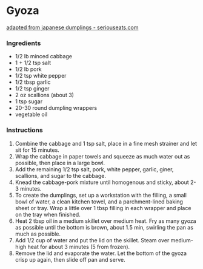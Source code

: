 # Gyoza
[adapted from japanese dumplings - seriouseats.com](https://www.seriouseats.com/recipes/2015/03/the-best-japanese-pork-and-cabbage-dumplings-gyoza-recipe.html)

### Ingredients
* 1/2 lb minced cabbage
* 1 + 1/2 tsp salt
* 1/2 lb pork
* 1/2 tsp white pepper
* 1/2 tbsp garlic
* 1/2 tsp ginger
* 2 oz scallions (about 3)
* 1 tsp sugar
* 20-30 round dumpling wrappers
* vegetable oil

### Instructions
1. Combine the cabbage and 1 tsp salt, place in a fine mesh strainer and let sit for 15 minutes.
1. Wrap the cabbage in paper towels and squeeze as much water out as possible, then place in a large bowl.
1. Add the remaining 1/2 tsp salt, pork, white pepper, garlic, giner, scallions, and sugar to the cabbage.
1. Knead the cabbage-pork mixture until homogenous and sticky, about 2-3 minutes. 
1. To create the dumplings, set up a workstation with the filling, a small bowl of water, a clean kitchen towel, and a parchment-lined baking sheet or tray. Wrap a little over 1 tbsp filling in each wrapper and place on the tray when finished. 
1. Heat 2 tbsp oil in a medium skillet over medium heat. Fry as many gyoza as possible until the bottom is brown, about 1.5 min, swirling the pan as much as possible.
1. Add 1/2 cup of water and put the lid on the skillet. Steam over medium-high heat for about 3 minutes (5 from frozen). 
1. Remove the lid and evaporate the water. Let the bottom of the gyoza crisp up again, then slide off pan and serve.
